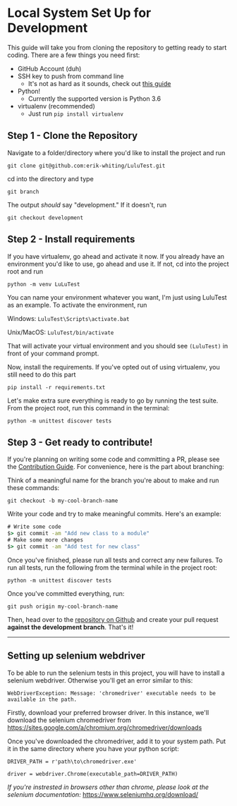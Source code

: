 # Local System Set Up  for Development

This guide will take you from cloning the repository
to getting ready to start coding. There are a few things you need first:

* GitHub Account (duh)
* SSH key to push from command line
  * It's not as hard as it sounds, check out [this guide](https://help.github.com/en/articles/generating-a-new-ssh-key-and-adding-it-to-the-ssh-agent)
* Python!
  * Currently the supported version is Python 3.6
* virtualenv (recommended)
  * Just run `pip install virtualenv`

## Step 1 - Clone the Repository

Navigate to a folder/directory where you'd like to install the project and run

`git clone git@github.com:erik-whiting/LuluTest.git`

cd into the directory and type

`git branch`

The output *should* say "development." If it doesn't, run

`git checkout development`

## Step 2 - Install requirements

If you have virtualenv, go ahead and activate it now. If you already have an
environment you'd like to use, go ahead and use it. If not, cd into the
project root and run

`python -m venv LuLuTest`

You can name your environment whatever you want, I'm just using LuluTest as
an example. To activate the environment, run

Windows: `LuluTest\Scripts\activate.bat`

Unix/MacOS: `LuluTest/bin/activate`

That will activate your virtual environment and you should see `(LuluTest)`
in front of your command prompt.

Now, install the requirements. If you've opted out of using virtualenv,
you still need to do this part

`pip install -r requirements.txt`

Let's make extra sure everything is ready to go by running the test suite.
From the project root, run this command in the terminal:

`python -m unittest discover tests`

## Step 3 - Get ready to contribute!

If you're planning on writing some code and committing a PR, please see the
[Contribution Guide](./CONTRIBUTING.md). For convenience, here is the part
about branching:

Think of a meaningful name for the branch you're about to make and run
these commands:

`git checkout -b my-cool-branch-name`

Write your code and try to make meaningful commits. Here's an example:

```cmd
# Write some code
$> git commit -am "Add new class to a module"
# Make some more changes
$> git commit -am "Add test for new class"
 ```

Once you've finished, please run all tests and correct any new failures.
To run all tests, run the following from the terminal while in the
project root:

`python -m unittest discover tests`

Once you've committed everything, run:

`git push origin my-cool-branch-name`

Then, head over to the [repository on Github](https://github.com/erik-whiting/LuluTest)
and create your pull request **against the development branch**. That's it!

***

## Setting up selenium webdriver

To be able to run the selenium tests in this project, you will have to install
a selenium webdriver. Otherwise you'll get an error similar to this:

`WebDriverException: Message: 'chromedriver' executable needs to be available in the path.`

Firstly, download your preferred browser driver. In this instance, we'll
download the selenium chromedriver
from https://sites.google.com/a/chromium.org/chromedriver/downloads


Once you've downloaded the chromedriver, add it to your system path. Put it in
the same directory where you have your python script:

`DRIVER_PATH = r'path\to\chromedriver.exe'`

`driver = webdriver.Chrome(executable_path=DRIVER_PATH)`

_If you're instrested in browsers other than chrome, please look at the
selenium documentation:_ https://www.seleniumhq.org/download/